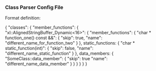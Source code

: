 
### Class Parser Config File

Format definition:

{
	"classes": {
		"member_functions": {
			"xl::AlignedStringBuffer_Dynamic<16>": {
				"member_functions": {
					"char * function_one() const &&": {
						"skip": true,
						"name": "different_name_for_function_two"
					}
				},
				static_functions: {
                    "char * static_function(int)": {
                        "skip": false,
                        "name": "different_name_static_function"
                    }
				},
				data_members: {
				    "SomeClass::data_member": {
				        "skip": true
				        "name": "different_name_data_member"
				    }
				}
			}
		}
	}
}